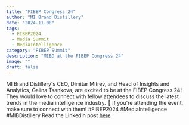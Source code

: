 ```yaml
---
title: "FIBEP Congress 24"
author: "MI Brand Distillery"
date: "2024-11-08"
tags: 
  - FIBEP2024
  - Media Summit
  - MediaIntelligence
category: "FIBEP Summit"
description: "MIBD at the FIBEP Congress 24"
image: ""
draft: false
---
```

MI Brand Distillery's CEO, Dimitar Mitrev, and Head of Insights and Analytics, Galina Tsankova, are excited to be at the FIBEP Congress 24! They would love to connect with fellow attendees to discuss the latest trends in the media intelligence industry. 🎉
If you're attending the event, make sure to connect with them! 
#FIBEP2024 #MediaIntelligence #MIBDistillery
 Read the Linkedin post <a href="https://www.linkedin.com/posts/mi-brand-distillery_fibep2024-mediaintelligence-mibdistillery-activity-7254851654531899392-XP8e?utm_source=share&utm_medium=member_desktop">here</a>.
